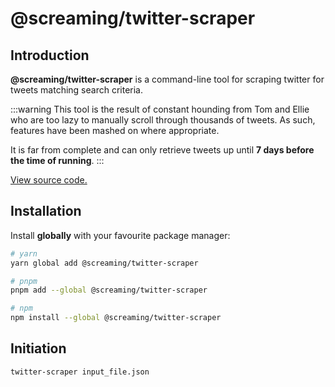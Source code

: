 # @screaming/twitter-scraper

## Introduction

**@screaming/twitter-scraper** is a command-line tool for scraping twitter for tweets matching search criteria.

:::warning
This tool is the result of constant hounding from Tom and Ellie who are too lazy to manually scroll through thousands of tweets. As such, features have been mashed on where appropriate.

It is far from complete and can only retrieve tweets up until **7 days before the time of running**.
:::

[View source code.](https://github.com/sf-designdev-packages/twitter-scraper)

## Installation

Install **globally** with your favourite package manager:

```sh
# yarn
yarn global add @screaming/twitter-scraper

# pnpm
pnpm add --global @screaming/twitter-scraper

# npm
npm install --global @screaming/twitter-scraper
```

## Initiation

```sh
twitter-scraper input_file.json
```
